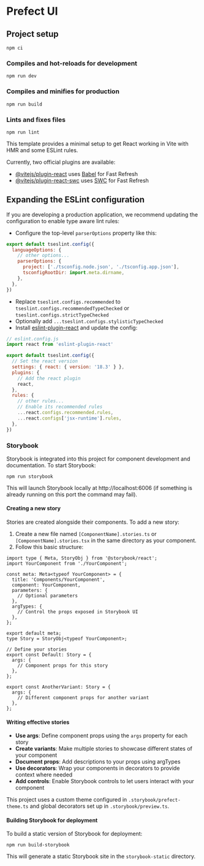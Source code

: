 # Prefect UI

## Project setup

```
npm ci
```

### Compiles and hot-reloads for development

```
npm run dev
```

### Compiles and minifies for production

```
npm run build
```

### Lints and fixes files

```
npm run lint
```
This template provides a minimal setup to get React working in Vite with HMR and some ESLint rules.

Currently, two official plugins are available:

- [@vitejs/plugin-react](https://github.com/vitejs/vite-plugin-react/blob/main/packages/plugin-react/README.md) uses [Babel](https://babeljs.io/) for Fast Refresh
- [@vitejs/plugin-react-swc](https://github.com/vitejs/vite-plugin-react-swc) uses [SWC](https://swc.rs/) for Fast Refresh

## Expanding the ESLint configuration

If you are developing a production application, we recommend updating the configuration to enable type aware lint rules:

- Configure the top-level `parserOptions` property like this:

```js
export default tseslint.config({
  languageOptions: {
    // other options...
    parserOptions: {
      project: ['./tsconfig.node.json', './tsconfig.app.json'],
      tsconfigRootDir: import.meta.dirname,
    },
  },
})
```

- Replace `tseslint.configs.recommended` to `tseslint.configs.recommendedTypeChecked` or `tseslint.configs.strictTypeChecked`
- Optionally add `...tseslint.configs.stylisticTypeChecked`
- Install [eslint-plugin-react](https://github.com/jsx-eslint/eslint-plugin-react) and update the config:

```js
// eslint.config.js
import react from 'eslint-plugin-react'

export default tseslint.config({
  // Set the react version
  settings: { react: { version: '18.3' } },
  plugins: {
    // Add the react plugin
    react,
  },
  rules: {
    // other rules...
    // Enable its recommended rules
    ...react.configs.recommended.rules,
    ...react.configs['jsx-runtime'].rules,
  },
})
```

### Storybook

Storybook is integrated into this project for component development and documentation. To start Storybook:

```
npm run storybook
```

This will launch Storybook locally at http://localhost:6006 (if something is already running on this port the command may fail).

#### Creating a new story

Stories are created alongside their components. To add a new story:

1. Create a new file named `[ComponentName].stories.ts` or `[ComponentName].stories.tsx` in the same directory as your component.
2. Follow this basic structure:

```tsx
import type { Meta, StoryObj } from '@storybook/react';
import YourComponent from './YourComponent';

const meta: Meta<typeof YourComponent> = {
  title: 'Components/YourComponent',
  component: YourComponent,
  parameters: {
    // Optional parameters
  },
  argTypes: {
    // Control the props exposed in Storybook UI
  },
};

export default meta;
type Story = StoryObj<typeof YourComponent>;

// Define your stories
export const Default: Story = {
  args: {
    // Component props for this story
  },
};

export const AnotherVariant: Story = {
  args: {
    // Different component props for another variant
  },
};
```

#### Writing effective stories

- **Use args**: Define component props using the `args` property for each story
- **Create variants**: Make multiple stories to showcase different states of your component
- **Document props**: Add descriptions to your props using argTypes
- **Use decorators**: Wrap your components in decorators to provide context where needed
- **Add controls**: Enable Storybook controls to let users interact with your component

This project uses a custom theme configured in `.storybook/prefect-theme.ts` and global decorators set up in `.storybook/preview.ts`.

#### Building Storybook for deployment

To build a static version of Storybook for deployment:

```
npm run build-storybook
```

This will generate a static Storybook site in the `storybook-static` directory.

